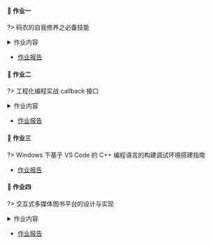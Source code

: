 #### 📝 作业一

?> 码农的自我修养之必备技能

<details>
<summary>作业内容</summary>

> ![作业内容](https://cdn.jsdelivr.net/gh/JingqingLin/ImageHosting@master/img/20200316105640.png)

</details>

- [作业报告](course/software-engineering/task-1.md)

#### 📝 作业二

?> 工程化编程实战 callback 接口

<details>
<summary>作业内容</summary>

> - 在 VS Code 下编译运行 [lab5-1.tar.gz](http://pan.baidu.com/s/1pJ0qAIv)
> - 通过 VS Code + GDB 调试程序找出 quit 命令无法运行的 bug 产生的原因
> - 分析 callback 接口的运行机制，总结 callback 接口设计的方法

</details>

- [作业报告](course/software-engineering/task-2.md)

#### 📝 作业三

?> Windows 下基于 VS Code 的 C++ 编程语言的构建调试环境搭建指南

- [作业报告](course/software-engineering/task-3.md)

#### 📝 作业四

?> 交互式多媒体图书平台的设计与实现

<details>
<summary>作业内容</summary>

> 参照码农的自我修养之从需求分析到软件设计——一种从需求分析到软件设计的基本建模方法，按如下交互式多媒体图书平台的需求，首先按需求类型分类，然后完成概念原型设计（应具有用例图 + 数据模型），并选择一个关键用例进行深入分析和设计（应具有分析和设计序列图），最终给出一个设计方案（应具有设计类图或者微服务架构图）。交互式多媒体图书平台的需求如下：
> 
> - 交互式多媒体图书平台包括读者端和作者端；
> - 作者可以编排图书的目录结构、章节内容，章节内容中包括图片、视频、文字、和集成第三方软件边学边练，能定义常见练习题比如问答题、选择题；作者编辑时可以预览读者端的效果，手机效果、Web 和桌面软件效果，作者可以限制只在某一种或几种终端上使用；
> - 读者端可以通过手机、浏览器或桌面软件使用交互式多媒体图书，可以搜索图书，查看图书目录，根据作者设定可以顺序解锁阅读，或随意跳跃阅读，或部分章节内部必须顺序阅读；
> - 软件能集成或调用第三方软件，比如阅读过程中能直接调出 VS Code 或 linux shell 等第三方软件进行实际操作，并对操作做基本正误判断，然后回到图书继续阅读。调出第三方软件应该通过统一的插件模型调用，第三方软件与图书之间的相互转换要自动流畅完成，不需要读者操作；
> - 读者端的手机 App、Web 或桌面软件使用统一的代码实现，优先考虑前后端为 JS + Node.js + MongoDB；作者端独立部署，只有在作者发布图书时才将数据导入到读者端系统，以避免作者端的操作对读者端系统的影响；
> - 以上需求的不足可以适当补充和调整。
> 
> 如果您有创新性的项目或者您实际的工程实践项目也可以作为本次作业的需求替代以上需求，但从需求分析到软件设计的基本建模方法的要求不变。

</details>

- [作业报告](course/software-engineering/task-4.md)